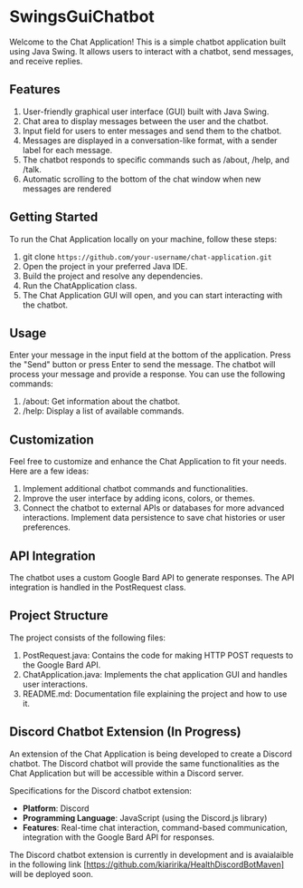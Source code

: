 # SwingsGuiChatbot


Welcome to the Chat Application! This is a simple chatbot application built using Java Swing. It allows users to interact with a chatbot, send messages, and receive replies.


## Features

 1. User-friendly graphical user interface (GUI) built with Java Swing.
 2.  Chat area to display messages between the user and the chatbot.
 3. Input field for users to enter messages and send them to the
    chatbot. 
 4. Messages are displayed in a conversation-like format, with
    a sender label for each message. 
 5. The chatbot responds to specific
        commands such as /about, /help, and /talk.
 6. Automatic scrolling to
        the bottom of the chat window when new messages are rendered

## Getting Started

  To run the Chat Application locally on your machine, follow these steps:
  
 1. git clone `https://github.com/your-username/chat-application.git`
 2. Open the project in your preferred Java IDE.
 3. Build the project and resolve any dependencies.
 4. Run the ChatApplication class.
 5. The Chat Application GUI will open, and you can start interacting with the chatbot.
  

## Usage

Enter your message in the input field at the bottom of the application.
Press the "Send" button or press Enter to send the message.
The chatbot will process your message and provide a response.
You can use the following commands:

 1. /about: Get information about the chatbot.
 2. /help: Display a list of available commands.

## Customization

Feel free to customize and enhance the Chat Application to fit your needs. Here are a few ideas:

 1. Implement additional chatbot commands and functionalities.
 2. Improve the user interface by adding icons, colors, or themes.
 3. Connect the chatbot to external APIs or databases for more advanced
    interactions. Implement data persistence to save chat histories or
    user preferences.

## API Integration

The chatbot uses a custom Google Bard API to generate responses. The API integration is handled in the PostRequest class.


## **Project Structure**

The project consists of the following files:

 1. PostRequest.java: Contains the code for making HTTP POST requests to
    the Google Bard API.
 2. ChatApplication.java: Implements the chat application GUI and
    handles user interactions.
 3. README.md: Documentation file explaining the project and how to use
    it.

## Discord Chatbot Extension (In Progress)

An extension of the Chat Application is being developed to create a Discord chatbot. The Discord chatbot will provide the same functionalities as the Chat Application but will be accessible within a Discord server.

Specifications for the Discord chatbot extension:

-   **Platform**: Discord
-   **Programming Language**: JavaScript (using the Discord.js library)
-   **Features**: Real-time chat interaction, command-based communication, integration with the Google Bard API for responses.

The Discord chatbot extension is currently in development and is avaialaible in the  following link [https://github.com/kiaririka/HealthDiscordBotMaven] will be deployed soon.
